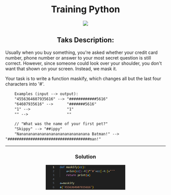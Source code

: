 <div id="header" align="center">
<h1>
Training Python
</h1>
</div>

<div id="header" align="center">
  <img src="https://media.giphy.com/media/JR2W4HkHxb72y4hpn6/giphy.gif" width="100">
</div>
<div id="header" align="center">
<h2>
Taks Description:
</h2>
</div>
Usually when you buy something, you're asked whether your credit card number, phone number or answer to your most secret question is still correct. However, since someone could look over your shoulder, you don't want that shown on your screen. Instead, we mask it.

Your task is to write a function maskify, which changes all but the last four characters into '#'.
```
    Examples (input --> output):
    "4556364607935616" --> "############5616"
    "64607935616" -->      "#######5616"
    "1" -->                "1"
    "" -->                 ""
```
```
    // "What was the name of your first pet?"
    "Skippy" --> "##ippy"
    "Nananananananananananananananana Batman!" --> "####################################man!"
```
---
<div id="header" align="center">
<h3>
Solution
</h3>
</div>
<div id="header" align="center">
  <img src=maskify_except_latst_4_digits_.png width="250">
</div>
